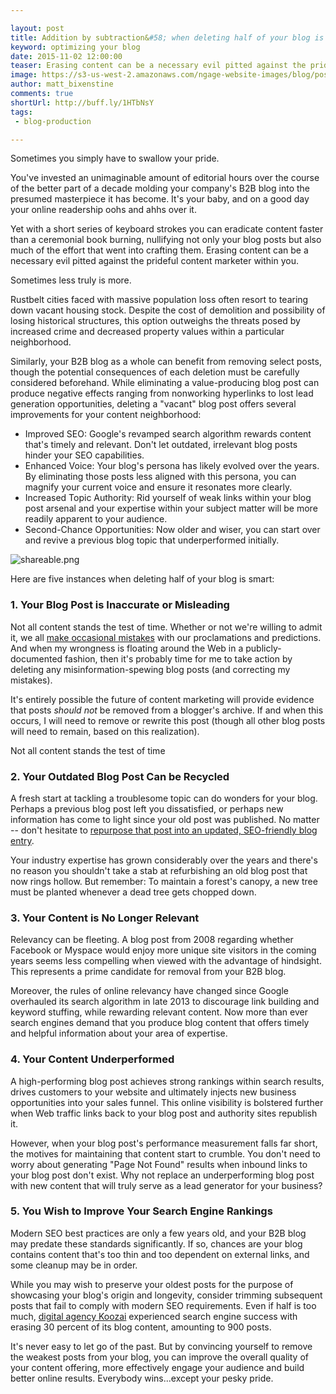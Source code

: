 ```yaml
---

layout: post
title: Addition by subtraction&#58; when deleting half of your blog is smart
keyword: optimizing your blog
date: 2015-11-02 12:00:00
teaser: Erasing content can be a necessary evil pitted against the prideful content marketer within you
image: https://s3-us-west-2.amazonaws.com/ngage-website-images/blog/post-images/when_deleting_half_your_blog_is_smart.jpg
author: matt_bixenstine
comments: true
shortUrl: http://buff.ly/1HTbNsY
tags:
 - blog-production

---
```


Sometimes you simply have to swallow your pride.

You've invested an unimaginable amount of editorial hours over the course of the better part of a decade molding your company's B2B blog into the presumed masterpiece it has become. It's your baby, and on a good day your online readership oohs and ahhs over it.

Yet with a short series of keyboard strokes you can eradicate content faster than a ceremonial book burning, nullifying not only your blog posts but also much of the effort that went into crafting them. Erasing content can be a necessary evil pitted against the prideful content marketer within you.

<a class="tweet-quote">Sometimes less truly is more.</a>

Rustbelt cities faced with massive population loss often resort to tearing down vacant housing stock. Despite the cost of demolition and possibility of losing historical structures, this option outweighs the threats posed by increased crime and decreased property values within a particular neighborhood.

Similarly, your B2B blog as a whole can benefit from removing select posts, though the potential consequences of each deletion must be carefully considered beforehand. While eliminating a value-producing blog post can produce negative effects ranging from nonworking hyperlinks to lost lead generation opportunities, deleting a "vacant" blog post offers several improvements for your content neighborhood:

* Improved SEO: Google's revamped search algorithm rewards content that's timely and relevant. Don't let outdated, irrelevant blog posts hinder your SEO capabilities.
* Enhanced Voice: Your blog's persona has likely evolved over the years. By eliminating those posts less aligned with this persona, you can magnify your current voice and ensure it resonates more clearly.
* Increased Topic Authority: Rid yourself of weak links within your blog post arsenal and your expertise within your subject matter will be more readily apparent to your audience.
* Second-Chance Opportunities: Now older and wiser, you can start over and revive a previous blog topic that underperformed initially.

![shareable.png](https://ucarecdn.com/a212c8b6-24ec-47e4-be68-6bf161079b2e/)

Here are five instances when deleting half of your blog is smart:

### 1. Your Blog Post is Inaccurate or Misleading

Not all content stands the test of time. Whether or not we're willing to admit it, we all [make occasional mistakes](/2015/09/04/why-proofreading-is-important-for-blog-posts/) with our proclamations and predictions. And when my wrongness is floating around the Web in a publicly-documented fashion, then it's probably time for me to take action by deleting any misinformation-spewing blog posts (and correcting my mistakes).

It's entirely possible the future of content marketing will provide evidence that posts *should not* be removed from a blogger's archive. If and when this occurs, I will need to remove or rewrite this post (though all other blog posts will need to remain, based on this realization).

<span><a class="tweet-quote">Not all content stands the test of time</a></span>

### 2. Your Outdated Blog Post Can be Recycled

A fresh start at tackling a troublesome topic can do wonders for your blog. Perhaps a previous blog post left you dissatisfied, or perhaps new information has come to light since your old post was published. No matter -- don't hesitate to [repurpose that post into an updated, SEO-friendly blog entry](/2015/10/14/repurpose-content-like-a-pro/).

Your industry expertise has grown considerably over the years and there's no reason you shouldn't take a stab at refurbishing an old blog post that now rings hollow. But remember: To maintain a forest's canopy, a new tree must be planted whenever a dead tree gets chopped down.

### 3. Your Content is No Longer Relevant

Relevancy can be fleeting. A blog post from 2008 regarding whether Facebook or Myspace would enjoy more unique site visitors in the coming years seems less compelling when viewed with the advantage of hindsight. This represents a prime candidate for removal from your B2B blog.

Moreover, the rules of online relevancy have changed since Google overhauled its search algorithm in late 2013 to discourage link building and keyword stuffing, while rewarding relevant content. Now more than ever search engines demand that you produce blog content that offers timely and helpful information about your area of expertise.

### 4. Your Content Underperformed

A high-performing blog post achieves strong rankings within search results, drives customers to your website and ultimately injects new business opportunities into your sales funnel. This online visibility is bolstered further when Web traffic links back to your blog post and authority sites republish it.

However, when your blog post's performance measurement falls far short, the motives for maintaining that content start to crumble. You don't need to worry about generating "Page Not Found" results when inbound links to your blog post don't exist. Why not replace an underperforming blog post with new content that will truly serve as a lead generator for your business?

### 5. You Wish to Improve Your Search Engine Rankings

Modern SEO best practices are only a few years old, and your B2B blog may predate these standards significantly. If so, chances are your blog contains content that's too thin and too dependent on external links, and some cleanup may be in order.

While you may wish to preserve your oldest posts for the purpose of showcasing your blog's origin and longevity, consider trimming subsequent posts that fail to comply with modern SEO requirements. Even if half is too much, <a href="http://www.koozai.com/blog/search-marketing/deleted-900-blog-posts-happened-next" target="_blank">digital agency Koozai</a> experienced search engine success with erasing 30 percent of its blog content, amounting to 900 posts.

It's never easy to let go of the past. But by convincing yourself to remove the weakest posts from your blog, you can improve the overall quality of your content offering, more effectively engage your audience and build better online results. Everybody wins...except your pesky pride.
